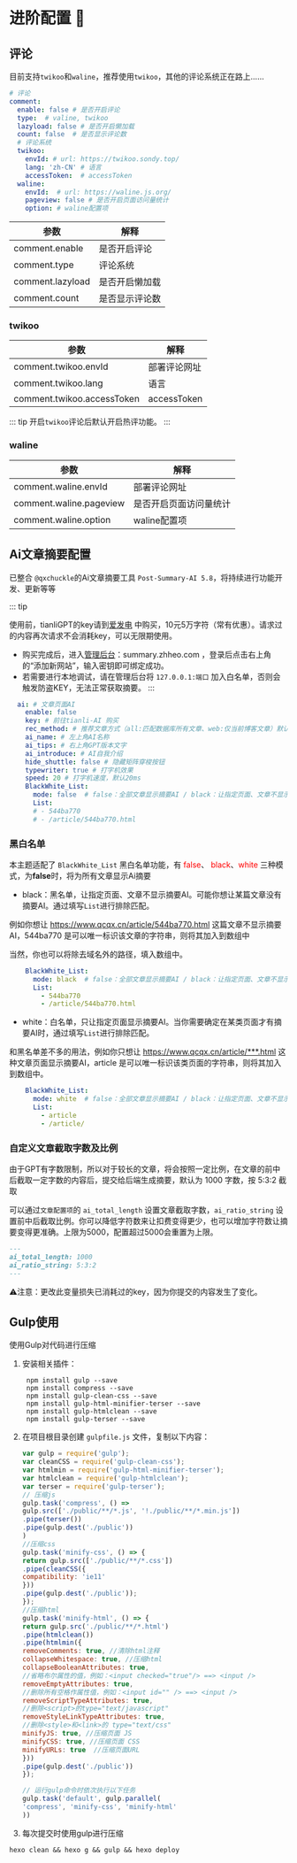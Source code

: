 # 进阶配置 🚀

## 评论

目前支持`twikoo`和`waline`，推荐使用`twikoo`，其他的评论系统正在路上……

```yaml
# 评论
comment:
  enable: false # 是否开启评论
  type:  # valine, twikoo
  lazyload: false # 是否开启懒加载
  count: false  # 是否显示评论数
  # 评论系统
  twikoo:
    envId: # url: https://twikoo.sondy.top/
    lang: 'zh-CN' # 语言
    accessToken:  # accessToken
  waline:
    envId:  # url: https://waline.js.org/
    pageview: false # 是否开启页面访问量统计
    option: # waline配置项
```

| 参数               | 解释      |
|------------------|---------|
| comment.enable   | 是否开启评论  |
| comment.type     | 评论系统    |
| comment.lazyload | 是否开启懒加载 |
| comment.count    | 是否显示评论数 |

### twikoo

| 参数                         | 解释          |
|----------------------------|-------------|
| comment.twikoo.envId       | 部署评论网址      |
| comment.twikoo.lang        | 语言          |
| comment.twikoo.accessToken | accessToken |

::: tip
开启`twikoo`评论后默认开启热评功能。
:::

### waline

| 参数                      | 解释          |
|-------------------------|-------------|
| comment.waline.envId    | 部署评论网址      |
| comment.waline.pageview | 是否开启页面访问量统计 |
| comment.waline.option   | waline配置项   |

## Ai文章摘要配置

已整合 `@qxchuckle`的Ai文章摘要工具 `Post-Summary-AI 5.8`，将持续进行功能开发、更新等等

::: tip

使用前，tianliGPT的key请到[爱发电](https://afdian.net/item/f18c2e08db4411eda2f25254001e7c00)
中购买，10元5万字符（常有优惠）。请求过的内容再次请求不会消耗key，可以无限期使用。

- 购买完成后，进入[管理后台](summary.zhheo.com)：summary.zhheo.com ，登录后点击右上角的“添加新网站”，输入密钥即可绑定成功。
- 若需要进行本地调试，请在管理后台将 `127.0.0.1:端口` 加入白名单，否则会触发防盗KEY，无法正常获取摘要。
  :::

```yml
  ai: # 文章页面AI
    enable: false
    key: # 前往tianli-AI 购买
    rec_method: # 推荐文章方式（all:匹配数据库所有文章、web:仅当前博客文章）默认：web
    ai_name: # 左上角AI名称
    ai_tips: # 右上角GPT版本文字
    ai_introduce: # AI自我介绍
    hide_shuttle: false # 隐藏矩阵穿梭按钮
    typewriter: true # 打字机效果
    speed: 20 # 打字机速度，默认20ms
    BlackWhite_List:
      mode: false  # false：全部文章显示摘要AI / black：让指定页面、文章不显示摘要AI / white：只让指定文章（页面）显示摘要AI
      List:
      # - 544ba770
      # - /article/544ba770.html
```

### 黑白名单

本主题适配了 `BlackWhite_List` 黑白名单功能，有 <font color="red">false</font>、<font color="red">
black</font>、<font color="red">white</font> 三种模式，为**false**时，将为所有文章显示Ai摘要

- black：黑名单，让指定页面、文章不显示摘要AI。可能你想让某篇文章没有摘要AI。通过填写`List`进行排除匹配。

例如你想让 https://www.qcqx.cn/article/544ba770.html 这篇文章不显示摘要AI，544ba770 是可以唯一标识该文章的字符串，则将其加入到数组中

当然，你也可以将除去域名外的路径，填入数组中。

```yml
    BlackWhite_List:
      mode: black  # false：全部文章显示摘要AI / black：让指定页面、文章不显示摘要AI / white：只让指定文章（页面）显示摘要AI
      List:
        - 544ba770
        - /article/544ba770.html
```

- white：白名单，只让指定页面显示摘要AI。当你需要确定在某类页面才有摘要AI时，通过填写`List`进行排除匹配。

和黑名单差不多的用法，例如你只想让 https://www.qcqx.cn/article/***.html 这种文章页面显示摘要AI，article
是可以唯一标识该类页面的字符串，则将其加入到数组中。

```yml
    BlackWhite_List:
      mode: white  # false：全部文章显示摘要AI / black：让指定页面、文章不显示摘要AI / white：只让指定文章（页面）显示摘要AI
      List:
        - article
        - /article/
```

### 自定义文章截取字数及比例

由于GPT有字数限制，所以对于较长的文章，将会按照一定比例，在文章的前中后截取一定字数的内容后，提交给后端生成摘要，默认为 1000
字数，按 5:3:2 截取

可以通过`文章配置项`的 `ai_total_length` 设置文章截取字数，`ai_ratio_string`
设置前中后截取比例。你可以降低字符数来让扣费变得更少，也可以增加字符数让摘要变得更准确。上限为5000，配置超过5000会重置为上限。

```markdown
---
ai_total_length: 1000
ai_ratio_string: 5:3:2
---
```

⚠️注意：更改此变量损失已消耗过的key，因为你提交的内容发生了变化。

## Gulp使用

使用Gulp对代码进行压缩

1. 安装相关插件：
    ```shell
     npm install gulp --save
     npm install compress --save
     npm install gulp-clean-css --save
     npm install gulp-html-minifier-terser --save
     npm install gulp-htmlclean --save
     npm install gulp-terser --save
    ```
2. 在项目根目录创建 `gulpfile.js` 文件，复制以下内容：
    ```js
    var gulp = require('gulp');
    var cleanCSS = require('gulp-clean-css');
    var htmlmin = require('gulp-html-minifier-terser');
    var htmlclean = require('gulp-htmlclean');
    var terser = require('gulp-terser');
    // 压缩js
    gulp.task('compress', () =>
    gulp.src(['./public/**/*.js', '!./public/**/*.min.js'])
    .pipe(terser())
    .pipe(gulp.dest('./public'))
    )
    //压缩css
    gulp.task('minify-css', () => {
    return gulp.src(['./public/**/*.css'])
    .pipe(cleanCSS({
    compatibility: 'ie11'
    }))
    .pipe(gulp.dest('./public'));
    });
    //压缩html
    gulp.task('minify-html', () => {
    return gulp.src('./public/**/*.html')
    .pipe(htmlclean())
    .pipe(htmlmin({
    removeComments: true, //清除html注释
    collapseWhitespace: true, //压缩html
    collapseBooleanAttributes: true,
    //省略布尔属性的值，例如：<input checked="true"/> ==> <input />
    removeEmptyAttributes: true,
    //删除所有空格作属性值，例如：<input id="" /> ==> <input />
    removeScriptTypeAttributes: true,
    //删除<script>的type="text/javascript"
    removeStyleLinkTypeAttributes: true,
    //删除<style>和<link>的 type="text/css"
    minifyJS: true, //压缩页面 JS
    minifyCSS: true, //压缩页面 CSS
    minifyURLs: true  //压缩页面URL
    }))
    .pipe(gulp.dest('./public'))
    });
    
    // 运行gulp命令时依次执行以下任务
    gulp.task('default', gulp.parallel(
    'compress', 'minify-css', 'minify-html'
    ))
    ```
3. 每次提交时使用gulp进行压缩

```shell
hexo clean && hexo g && gulp && hexo deploy
```